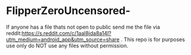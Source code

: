 # FlipperZeroUncensored-
If anyone has a file thats not open to public send me the file via reddit:https://s.reddit.com/c/1aal8jda8a14l?utm_medium=android_app&utm_source=share .
This repo is for purposes use only do NOT use any files without permission.
